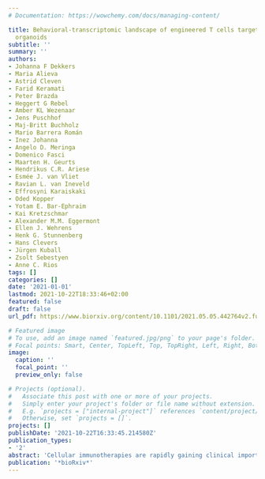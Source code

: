 ```yaml
---
# Documentation: https://wowchemy.com/docs/managing-content/

title: Behavioral-transcriptomic landscape of engineered T cells targeting human cancer
  organoids
subtitle: ''
summary: ''
authors:
- Johanna F Dekkers
- Maria Alieva
- Astrid Cleven
- Farid Keramati
- Peter Brazda
- Heggert G Rebel
- Amber KL Wezenaar
- Jens Puschhof
- Maj-Britt Buchholz
- Mario Barrera Román
- Inez Johanna
- Angelo D. Meringa
- Domenico Fasci
- Maarten H. Geurts
- Hendrikus C.R. Ariese
- Esmée J. van Vliet
- Ravian L. van Ineveld
- Effrosyni Karaiskaki
- Oded Kopper
- Yotam E. Bar-Ephraim
- Kai Kretzschmar
- Alexander M.M. Eggermont
- Ellen J. Wehrens
- Henk G. Stunnenberg
- Hans Clevers
- Jürgen Kuball
- Zsolt Sebestyen
- Anne C. Rios
tags: []
categories: []
date: '2021-01-01'
lastmod: 2021-10-22T18:33:46+02:00
featured: false
draft: false
url_pdf: https://www.biorxiv.org/content/10.1101/2021.05.05.442764v2.full.pdf

# Featured image
# To use, add an image named `featured.jpg/png` to your page's folder.
# Focal points: Smart, Center, TopLeft, Top, TopRight, Left, Right, BottomLeft, Bottom, BottomRight.
image:
  caption: ''
  focal_point: ''
  preview_only: false

# Projects (optional).
#   Associate this post with one or more of your projects.
#   Simply enter your project's folder or file name without extension.
#   E.g. `projects = ["internal-project"]` references `content/project/deep-learning/index.md`.
#   Otherwise, set `projects = []`.
projects: []
publishDate: '2021-10-22T16:33:45.214580Z'
publication_types:
- '2'
abstract: 'Cellular immunotherapies are rapidly gaining clinical importance, yet predictive platforms for modeling their mode of action are lacking. Here, we developed a dynamic immuno-organoid 3D imaging-transcriptomics platform; BEHAV3D, to unravel the behavioral and underlying molecular mechanisms of solid tumor targeting. Applied to an emerging cancer metabolome-sensing immunotherapy: TEGs, we first demonstrate targeting of multiple breast cancer subtypes. Live-tracking of over 120,000 TEGs revealed a diverse behavioral landscape and identified a -super engager- cluster with serial killing capability. Inference of single-cell behavior with transcriptomics identified the gene signature of -super engager- killer TEGs, which contained 27 genes with no previously described T cell function. Furthermore, guided by a dynamic type 1 interferon (IFN-I) signaling module induced by high TEG-sensitive organoids, we show that IFN-I can prime resistant organoids for TEG-mediated killing. Thus, BEHAV3D characterizes behavioral-phenotypic heterogeneity of cellular immunotherapies and holds promise for improving solid tumor-targeting in a patient-specific manner.'
publication: '*bioRxiv*'
---
```

